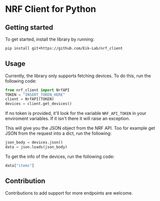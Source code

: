# NRF Client for Python

## Getting started

To get started, install the library by running:
```bash
pip install git+https://github.com/Eik-Lab/nrf_client
```

## Usage

Currently, the library only supports fetching devices.
To do this, run the following code:
```python
from nrf_client import NrfAPI
TOKEN = "INSERT_TOKEN_HERE"
client = NrfAPI(TOKEN)
devices = client.get_devices()
```
If no token is provided, it'll look for the variable `NRF_API_TOKEN` in your enviroment variables. If it isn't there it will raise an exception. 

This will give you the JSON object from the NRF API. 
Too for example get JSON from the request into a dict, run the following:
```python
json_body = devices.json()
data = json.loads(json_body)
```
To get the info of the devices, run the following code:
```python
data["items"]
```

## Contribution
Contributions to add support for more endpoints are welcome.
